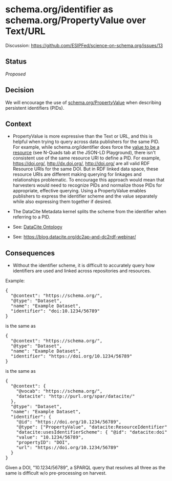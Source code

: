# schema.org/identifier as schema.org/PropertyValue over Text/URL #

Discussion: https://github.com/ESIPFed/science-on-schema.org/issues/13

## Status ##
_Proposed_

## Decision ##
We will encourage the use of [schema.org/PropertyValue](https://schema.org/PropertyValue) when describing persistent identifiers (PIDs).

## Context ##
* PropertyValue is more expressive than the Text or URL, and this is helpful when trying to query across data publishers for the same PID. 
For example, while schema.org/identifier does force the [value to be a resource](https://json-ld.org/playground/#startTab=tab-nquads&json-ld=%7B%22%40context%22%3A%22http%3A%2F%2Fschema.org%2F%22%2C%22%40type%22%3A%22Dataset%22%2C%22name%22%3A%22Test%20Dataset%22%2C%22identifier%22%3A%22https%3A%2F%2Fdoi.org%2F10.1234%2F56789%22%7D&frame=%7B%7D&context=%7B%7D) (see N-Quads tab at the JSON-LD Playground), there isn't consistent use of the same resource URI to define a PID. For example, https://doi.org/<value>, http://dx.doi.org/<value>, http://doi.org/<value> are all valid RDF Resource URIs for the same DOI. But in RDF linked data space, these resource URIs are different making querying for linkages and relationships problematic. To encourage this approach would mean that harvesters would need to recognize PIDs and normalize those PIDs for appropriate, effective querying.
Using a PropertyValue enables publishers to express the identifier scheme and the value separately while also expressing them together if desired.
* The DataCite Metadata kernel splits the scheme from the identifier when referring to a PID.

* See: [DataCite Ontology](https://sparontologies.github.io/datacite/current/datacite.html)
* See: https://blog.datacite.org/dc2ap-and-dc2rdf-webinar/


## Consequences ##
* Without the identifier scheme, it is difficult to accurately query how identifiers are used and linked across repositories and resources.

Example:

<pre>
{ 
  "@context": "https://schema.org/",
  "@type": "Dataset",
  "name": "Example Dataset",
  "identifier": "doi:10.1234/56789"
}
</pre>
is the same as
<pre>
{ 
  "@context": "https://schema.org/",
  "@type": "Dataset",
  "name": "Example Dataset",
  "identifier": "https://doi.org/10.1234/56789"
}
</pre>
is the same as
<pre>
{ 
  "@context": {
    "@vocab": "https://schema.org/",
    "datacite": "http://purl.org/spar/datacite/"
  },
  "@type": "Dataset",
  "name": "Example Dataset",
  "identifier": {
    "@id": "https://doi.org/10.1234/56789",
    "@type": ["PropertyValue", "datacite:ResourceIdentifier"],
    "datacite:usesIdentifierScheme": { "@id": "datacite:doi" },
    "value": "10.1234/56789",
    "propertyID": "DOI",
    "url": "https://doi.org/10.1234/56789"
  }
}
</pre>

Given a DOI, "10.1234/56789", a SPARQL query that resolves all three as the same is difficult w/o pre-processing on harvest.
